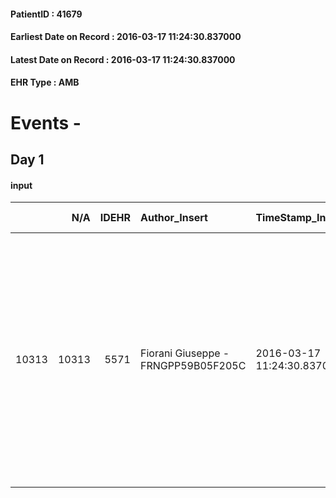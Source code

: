 
#### PatientID : 41679
#### Earliest Date on Record : 2016-03-17 11:24:30.837000
#### Latest Date on Record : 2016-03-17 11:24:30.837000
#### EHR Type : AMB

# Events - 

## Day 1

#### input
|       |    N/A |   IDEHR | Author_Insert                       | TimeStamp_Insert           | EHRType   |   PatientID |   IDDigitalSignDocument | persone_vicine   |   Unnamed: 0_x.1 |   IDANAMNESI_SOCIALE | Patient   | FamigliaAltro   | Paziente_T   | FamigliaAltro_T   |   Non_Rilevabile_x.1 | Note_Non_Rilevabile_x.1   | opt_Problemi   | Note_I                                                                                                                                                                                                                             | ds_note_timori                                                                                                                                                                                                                                                                                                                                  | chk_contr_sintomi   | opt_paziente_a   | opt_famiglia_a   | opt_adeguatezza   | opt_paziente_solo   | ds_note_con                                                                                                                              | opt_presente_assente   | Presenza_minori   | Caregiver_principale                                                                                                                                                                            | opt_capacita     | ds_familiari_coinv                                                                 | opt_necessario   | opt_presente   | opt_risorse_ec   | opt_paziente_psi   | opt_Ins_vol   | opt_paziente_ad   | opt_caregiver_ad   | opt_esenzione   | opt_inv_civile   | Needs     | Fragility                    | opt_disponibilita_f   | opt_indennita_acc   | opt_legge   | opt_famiglia_psi   | opt_disponibilit_paz   |
|------:|-------:|--------:|:------------------------------------|:---------------------------|:----------|------------:|------------------------:|:-----------------|-----------------:|---------------------:|:----------|:----------------|:-------------|:------------------|---------------------:|:--------------------------|:---------------|:-----------------------------------------------------------------------------------------------------------------------------------------------------------------------------------------------------------------------------------|:------------------------------------------------------------------------------------------------------------------------------------------------------------------------------------------------------------------------------------------------------------------------------------------------------------------------------------------------|:--------------------|:-----------------|:-----------------|:------------------|:--------------------|:-----------------------------------------------------------------------------------------------------------------------------------------|:-----------------------|:------------------|:------------------------------------------------------------------------------------------------------------------------------------------------------------------------------------------------|:-----------------|:-----------------------------------------------------------------------------------|:-----------------|:---------------|:-----------------|:-------------------|:--------------|:------------------|:-------------------|:----------------|:-----------------|:----------|:-----------------------------|:----------------------|:--------------------|:------------|:-------------------|:-----------------------|
| 10313 |  10313 |    5571 | Fiorani Giuseppe - FRNGPP59B05F205C | 2016-03-17 11:24:30.837000 | AMB       |       41679 |                  305118 | N/A              |             2836 |                 1833 | Si#1      | Si#1            | No#0         | Si#1              |                    0 | NR                        | No#0           | Il pz √® informato della patologia oncologica,ma secondo la nipote ha rimosso gli aspetti correlati all'aggravamento.La nipote Eleonora,√® stata informata della diagnosi,della gravit√† e dell'assenza di margini di trattamento. | La nipote √® molto preoccupata per la situazione dello zio,il quale peraltro √® vedovo e vive da solo. La sorella ottuagenaria,vive a Monza. In considerazione dello scarso supporto familiare e della volont√† del pz di non avere in casa badanti,nonostante una disponibilit√† economica adeguata,chiede il trasferimento del pz in hospice. | controllo sintomi#0 | Indefinite#2     | Congruenti#1     | Si#1              | Si#1                | Il pz √® vedovo da 3 anni e vive da solo.Una persona va a verificare giornalmente le sue necessit√†,ma il pz preferisce rimanere da solo | Presente#1             | No#0              | La nipote si √® sempre fatta carico dello zio,ma ora,di fronte al peggioramento delle condizioni generali,chiede un supporto che,per le caratteristiche del pz,viene identificato nell'hospice. | Incrementabile#1 | Ad eccezione della nipote Eleonora,il pz non fa familiari che lo possano assistere | Si#1             | No#0           | Adeguate#1       | No#0               | No#0          | Problematica#0    | Totale#2           | No#0            | No#0             | Clinici#0 | sovraccarico assistenziale#4 | Si#1                  | No#0                | No#0        | No#0               | No#0                   |


